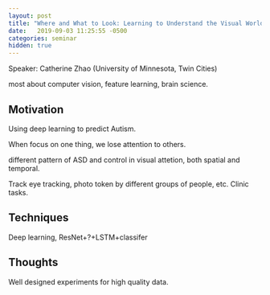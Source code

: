 ```yaml
---
layout: post
title: "Where and What to Look: Learning to Understand the Visual World in Autistic Brains"
date:   2019-09-03 11:25:55 -0500
categories: seminar
hidden: true
---
```


Speaker: Catherine Zhao (University of Minnesota, Twin Cities)

most about computer vision, feature learning, brain science.

## Motivation

Using deep learning to predict Autism.  

When focus on one thing, we lose attention to others. 

different pattern of ASD and control in visual attetion, both spatial and temporal.

Track eye tracking, photo token by different groups of people, etc. Clinic tasks.

## Techniques

Deep learning, ResNet+?+LSTM+classifer

## Thoughts

Well designed experiments for high quality data.







